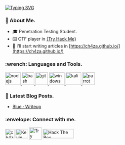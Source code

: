 <!--Banner -->

<!--End Banner-->

<a href="https://git.io/typing-svg"><img src="https://readme-typing-svg.demolab.com?font=Special+Elite&size=30&pause=1000&color=24F737&center=true&vCenter=true&multiline=true&width=1000&height=80&lines=Hi+%2C+i'm+ch4za.;Cybersecurity+student+%7C+CTF+Player+%7C+University+and+self-taught." alt="Typing SVG" /></a>

### :bust_in_silhouette: About Me.
- :mortar_board: Penetration Testing Student.
- :keyboard: CTF player in [{Try Hack Me}](https://tryhackme.com/p/ch4za)
- :pencil: I'll start writing articles in [https://ch4za.github.io/](https://ch4za.github.io/)

<h3 align="left">:wrench: Languages and Tools.</h3>
<p align="left"> 
<!-- NodeJS -->
    <a href="https://www.python.org" target="_blank" rel="noreferrer"> <img src="https://upload.wikimedia.org/wikipedia/commons/thumb/d/d9/Node.js_logo.svg/2560px-Node.js_logo.svg.png" alt="nodejs" width="50" height="40"/> </a> 
<!-- Bash -->
    <a href="https://www.gnu.org/software/bash/" target="_blank" rel="noreferrer"> <img src="https://external-content.duckduckgo.com/iu/?u=https%3A%2F%2Fraw.githubusercontent.com%2Fodb%2Fofficial-bash-logo%2Fmaster%2Fassets%2FLogos%2FIcons%2FPNG%2F512x512.png&f=1&nofb=1&ipt=648e6dad02ae3ddbf11fd04912b31cf586465d1495cb9712735355e7a9b6bad9&ipo=images" alt="bash" width="40" height="40"/> </a>
<!-- Git -->
    <a href="https://git-scm.com/" target="_blank" rel="noreferrer"> <img src="https://git-scm.com/images/logos/downloads/Git-Icon-1788C.png" alt="git" width="40" height="40"/> </a>
<!-- GITHUB -->
    <a href="https://www.microsoft.com/es-es/software-download/windows10" target="_blank" rel="noreferrer"> <img src="https://raw.githubusercontent.com/get-icon/geticon/master/icons/microsoft-windows.svg" alt="windows" width="50" height="40"/> </a> 
<!-- GITHUB -->
    <a href="https://www.kali.org/" target="_blank" rel="noreferrer"> <img src="https://www.kali.org/images/kali-dragon-icon.svg" alt="kali" width="50" height="40"/> </a> 
<!-- GITHUB -->
    <a href="https://www.parrotsec.org/" target="_blank" rel="noreferrer"> <img src="https://camo.githubusercontent.com/af00af6c9fb1a489d43d0d5b5f127a8a0146be37ffad59ee9b959d7f4e130297/68747470733a2f2f706172726f747365632e6f72672f66617669636f6e2e706e67" alt="parrot" width="40" height="40"/> </a>

### :closed_book: Latest Blog Posts.
<!-- BLOG-POST-LIST:START -->
- [Blue · Writeup](https://ch4za.github.io)
<!-- BLOG-POST-LIST:END -->

<h3 align="left">:envelope: Connect with me.</h3>
<p align="left">
<!-- GITHUB -->
    <a href="https://github.com/ch4za" target="blank"><img align="center" src="https://raw.githubusercontent.com/gauravghongde/social-icons/master/PNG/Color/Github.png" alt="ch4za" height="30" width="30" /></a>
<!-- LinkedIn -->
    <a href="https://www.linkedin.com/in/kevin-chazarreta" target="blank"><img align="center" src="https://raw.githubusercontent.com/rahuldkjain/github-profile-readme-generator/master/src/images/icons/Social/linked-in-alt.svg" alt="Kevin Chazarreta" height="30" width="40" /></a>
<!-- Try Hack Me -->
    <a href="https://tryhackme.com/p/ch4za" target="blank"><img align="center" src="https://tryhackme.com/img/favicon.png" alt="Try Hack Me" height="40" width="40" /></a>
<!-- Hack The Box -->
    <a href="https://app.hackthebox.com/profile/263947" target="blank"><img align="center" src="https://app.hackthebox.com/images/logos/logo-htb.svg" alt="Hack The Box" height="30" width="100" /></a>
</p>


